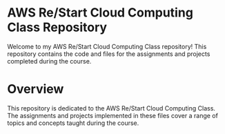 # AWS Re/Start Cloud Computing Class Repository
Welcome to my AWS Re/Start Cloud Computing Class repository! This repository contains the code and files for the assignments and projects completed during the course.

# Overview
This repository is dedicated to the AWS Re/Start Cloud Computing Class. The assignments and projects implemented in these files cover a range of topics and concepts taught during the course.
